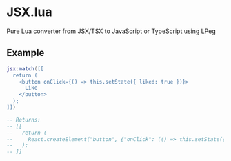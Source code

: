 # JSX.lua
Pure Lua converter from JSX/TSX to JavaScript or TypeScript using LPeg

## Example
```lua
jsx:match([[
  return (
    <button onClick={() => this.setState({ liked: true })}>
      Like
    </button>
  );
]])

-- Returns: 
-- [[
--   return (
--     React.createElement("button", {"onClick": (() => this.setState({ liked: true }))}, "Like")
--   );
-- ]]
```
